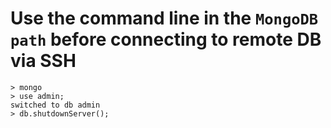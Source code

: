 # Use the command line in the `MongoDB path` before connecting to remote DB via SSH

```shell
> mongo
> use admin;
switched to db admin
> db.shutdownServer();
